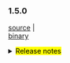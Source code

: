 ### 1.5.0 	

 [source](https://github.com/seata/seata/archive/v1.5.0.zip) |	
 [binary](https://github.com/seata/seata/releases/download/v1.5.0/seata-server-1.5.0.zip) 	

<details>	
  <summary><mark>Release notes</mark></summary>	


  ### Seata 1.5.0	

  Seata 1.5.0 Released.	

  Seata is an easy-to-use, high-performance, open source distributed transaction solution.	

  The version is updated as follows:	

  ### feature：
  - [[#3575](https://github.com/seata/seata/pull/3575)] support the mixed use of different storages of locks and sessions




  ### bugfix：
- [[#3686](https://github.com/seata/seata/pull/3686)] fix NPE and wrong cluster name of Apollo




  ### optimize： 

- [[#3678](https://github.com/seata/seata/pull/3678)] supplement missing configuration and new version documents
- [[#3654](https://github.com/seata/seata/pull/3654)] fix typo,applicationContex -> applicationContext
- [[#3687](https://github.com/seata/seata/pull/3687)] fix the case that could not retry acquire global lock
- [[#3689](https://github.com/seata/seata/pull/3689)] modify the attribute prefix in the file file.properties




  ### test:	



  Thanks to these contributors for their code commits. Please report an unintended omission.  	

  - [slievrly](https://github.com/slievrly) 
  - [a364176773](https://github.com/a364176773) 
  - [drgnchan](https://github.com/drgnchan) 
  - [caohdgege](https://github.com/caohdgege)
  - [ruanun](https://github.com/ruanun)



  Also, we receive many valuable issues, questions and advices from our community. Thanks for you all.	

   #### Link	

   - **Seata:** https://github.com/seata/seata  	
   - **Seata-Samples:** https://github.com/seata/seata-samples   	
   - **Release:** https://github.com/seata/seata/releases	
   - **WebSite:** https://seata.io	


</details>
